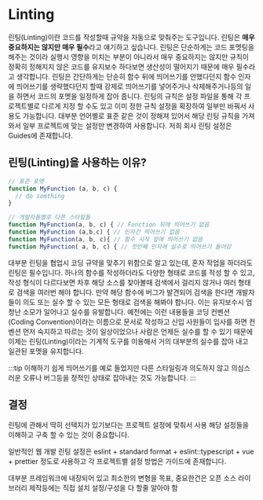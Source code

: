 # Linting

린팅(Linting)이란 코드를 작성할때 규약을 자동으로 맞춰주는 도구입니다. 린팅은 **매우 중요하지는 않지만 매우 필수**라고 얘기하고 싶습니다. 린팅은 단순하게는 코드 포멧팅을 해주는 것이라 실행시 영향을 미치는 부분이 아니라서 매우 중요하지는 않지만 규칙이 정확히 정해지지 않은 코드를 유지보수 하다보면 생산성이 떨어지기 때문에 매우 필수라고 생각합니다. 린팅은 간단하게는 단순히 함수 뒤에 띄어쓰기를 안했다던지 함수 인자에 띄어쓰기를 생략했다던지 할때 강제로 띄어쓰기를 넣어주거나 삭제해주거나등의 일을 하면서 코드의 포멧을 일정하게 잡아 줍니다. 린팅의 규칙은 설정 파일을 통해 각 프로젝트별로 다르게 지정 할 수도 있고 이미 정한 규칙 설정을 확장하여 일부만 바꿔서 사용도 가능합니다. 대부분 언어별로 표준 같은 것이 정해져 있어서 해당 린팅 규칙을 가져와서 일부 프로젝트에 맞는 설정만 변경하여 사용합니다. 저희 회사 린팅 설정은 Guides에 존재합니다.

## 린팅(Linting)을 사용하는 이유?

```js
// 표준 포멧
function MyFunction (a, b, c) {
  // do somthing
}

// 개발자들별로 다른 스타일들
function MyFunction(a, b, c) { // Function 뒤에 띄어쓰기 없음
function MyFunction (a,b,c) { // 인자간 띄어쓰기 없음
function MyFunction(a, b, c){ // 함수 시작 앞에 띄어쓰기 없음
function MyFunction( a, b, c) { // 첫번째 인자에 실수로 띄어쓰기 들어감
```

대부분 린팅을 협업시 코딩 규약을 맞추기 위함으로 알고 있는데, 혼자 작업을 하더라도 린팅은 필수입니다. 하나의 함수를 작성하더라도 다양한 형태로 코드를 작성 할 수 있고, 작성 형식이 다르다보면 차후 해당 소스를 찾아볼때 검색에서 걸리지 않거나 여러 형태로 검색을 여러번 해야 합니다. 만약 해당 함수에 버그가 발견되어 검색을 한다면 개발자들이 의도 또는 실수 할 수 있는 모든 형태로 검색을 해봐야 합니다. 이는 유지보수시 엄청난 소모가 일어나고 실수를 유발합니다. 예전에는 이런 내용들을 코딩 컨벤션(Coding Convention)이라는 이름으로 문서로 작성하고 신입 사원들이 입사를 하면 컨벤션 먼저 숙지하고 따르는 것이 일상이었으나 사람은 언제든 실수를 할 수 있기 때문에 이제는 린팅(Linting)이라는 기계적 도구를 이용해서 거의 대부분의 실수를 잡아 내고 일관된 포멧을 유지합니다.

:::tip
이해하기 쉽게 띄어쓰기를 예로 들었지만 다른 스타일링과 의도하지 않고 의심스러운 오류나 버그등을 정적인 상태로 잡아내는 것도 가능합니다.
:::

## 결정

린팅에 관해서 딱히 선택지가 있기보다는 프로젝트 설정에 맞춰서 사용 해당 설정들을 이해하고 구축 할 수 있는 것이 중요합니다.

일반적인 웹 개발 린팅 설정은 eslint + standard format + eslint::typescript + vue + prettier 정도로 사용하고 각 프로젝트별 설정 방법은 가이드에 존재합니다.


대부분 프레임워크에 내장되어 있고 최소한의 변형을 목표, 중요한건은 오픈 소스 라이브러리 제작등에는 직접 설치 설정/구성을 다 할줄 알아야 함
